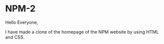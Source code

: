 # NPM-2

Hello Everyone, 

I have made a clone of the homepage of the NPM website by using HTML and CSS. 

